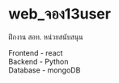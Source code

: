 # web_จอง13user
ฝึกงาน สอท. หน่วยสนับสนุน

Frontend - react <br>
Backend - Python <br>
Database - mongoDB
